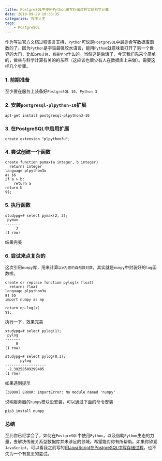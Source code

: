 ```yaml
---
title: PostgreSQL中使用Python编写存储过程实现科学计算
date: 2018-09-29 10:36:35
categories: 程序人生
tags:
    - PostgreSQL
---
```

作为写进官方文档过程语言支持，`Python`可说是`PostgreSQL`中最适合写数据库函数的了。因为`Python`是宇宙最强胶水语言，能用`Python`就意味着打开了另一个世界的大门，比如`GPU计算`、`机器学习`什么的。当然这是后话了，今天我们先来个简单的，做些与科学计算有关的的东西（这应该也很少有人在数据库上来做）。需要这样几个步骤。
### 1. 前期准备
至少要在服务上装备好`PostgreSQL 10`、`Python 3`
### 2. 安装`postgresql-plpython-10`扩展
```
apt-get install postgresql-plpython3-10
```
### 3. 在PostgreSQL中启用扩展
```
create extension "plpython3u";
```
### 4. 尝试创建一个函数
```
create function pymax(a integer, b integer)
  returns integer
language plpython3u
as $$
if a > b:
    return a
return b
$$;
```
### 5. 执行函数
```
studypg=# select pymax(2, 3);
 pymax
-------
     3
(1 row)
```
结果完美
### 6. 尝试来点复杂的
这次引用`numpy`库，用来计算`以e为底的自然数对数`，其实就是`numpy`中封装好的`log`函数啦。
```
create or replace function pylog(x float)
  returns float
language plpython3u
as $$
import numpy as np

return np.log(x)
$$;
```
执行一下，效果完美
```
studypg=# select pylog(1);
 pylog
-------
     0
(1 row)

studypg=# select pylog(0.1);
       pylog
-------------------
 -2.30258509299405
(1 row)
```

如果遇到提示
```
[38000] ERROR: ImportError: No module named 'numpy'
```
说明服务器的`numpy`模块没安装，可以通过下面的命令安装
```
pip3 install numpy
```

### 总结
至此你已经学会了，如何在`PostgreSQL`中使用`Python`，以及借助`Python`生态的力量，去解决传统关系型数据库并未涉足的领域。希望能对你有所帮助。如果你钟爱`JavaScript`，可以看我之前写的[用JavaScript在PostgreSQL中写存储过程](https://www.kankanzhijian.com/2018/09/09/plv8_in_postgresql)，也不失为一个有意思的尝试。